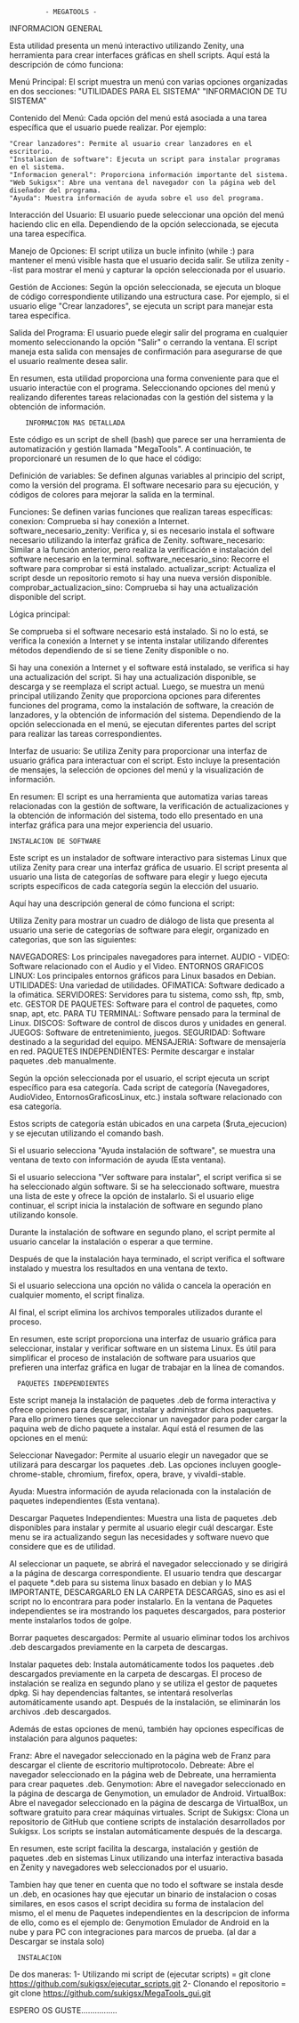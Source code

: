 
             - MEGATOOLS -


INFORMACION GENERAL

Esta utilidad presenta un menú interactivo utilizando Zenity, una herramienta para crear interfaces gráficas en shell scripts.
Aquí está la descripción de cómo funciona:

Menú Principal: El script muestra un menú con varias opciones organizadas en dos secciones:
    "UTILIDADES PARA EL SISTEMA"
    "INFORMACION DE TU SISTEMA"

Contenido del Menú: Cada opción del menú está asociada a una tarea específica que el usuario puede realizar. Por ejemplo:

    "Crear lanzadores": Permite al usuario crear lanzadores en el escritorio.
    "Instalacion de software": Ejecuta un script para instalar programas en el sistema.
    "Informacion general": Proporciona información importante del sistema.
    "Web Sukigsx": Abre una ventana del navegador con la página web del diseñador del programa.
    "Ayuda": Muestra información de ayuda sobre el uso del programa.

Interacción del Usuario:
El usuario puede seleccionar una opción del menú haciendo clic en ella.
Dependiendo de la opción seleccionada, se ejecuta una tarea específica.

Manejo de Opciones:
El script utiliza un bucle infinito (while :) para mantener el menú visible hasta que el usuario decida salir.
Se utiliza zenity --list para mostrar el menú y capturar la opción seleccionada por el usuario.

Gestión de Acciones:
Según la opción seleccionada, se ejecuta un bloque de código correspondiente utilizando una estructura case.
Por ejemplo, si el usuario elige "Crear lanzadores", se ejecuta un script para manejar esta tarea específica.

Salida del Programa:
El usuario puede elegir salir del programa en cualquier momento seleccionando la opción "Salir" o cerrando la ventana.
El script maneja esta salida con mensajes de confirmación para asegurarse de que el usuario realmente desea salir.

En resumen, esta utilidad proporciona una forma conveniente para que el usuario interactúe con el programa.
Seleccionando opciones del menú y realizando diferentes tareas relacionadas con la gestión del sistema y la obtención de información.

        INFORMACION MAS DETALLADA
Este código es un script de shell (bash) que parece ser una herramienta de automatización y gestión llamada "MegaTools".
A continuación, te proporcionaré un resumen de lo que hace el código:

Definición de variables:
Se definen algunas variables al principio del script, como la versión del programa.
El software necesario para su ejecución, y códigos de colores para mejorar la salida en la terminal.

Funciones:
Se definen varias funciones que realizan tareas específicas:
    conexion: Comprueba si hay conexión a Internet.
    software_necesario_zenity: Verifica y, si es necesario instala el software necesario utilizando la interfaz gráfica de Zenity.
    software_necesario: Similar a la función anterior, pero realiza la verificación e instalación del software necesario en la terminal.
    software_necesario_sino: Recorre el software para comprobar si está instalado.
    actualizar_script: Actualiza el script desde un repositorio remoto si hay una nueva versión disponible.
    comprobar_actualizacion_sino: Comprueba si hay una actualización disponible del script.

Lógica principal:

Se comprueba si el software necesario está instalado.
Si no lo está, se verifica la conexión a Internet y se intenta instalar utilizando diferentes métodos dependiendo de si se tiene Zenity disponible o no.

Si hay una conexión a Internet y el software está instalado, se verifica si hay una actualización del script. Si hay una actualización disponible, se descarga y se reemplaza el script actual.
Luego, se muestra un menú principal utilizando Zenity que proporciona opciones para diferentes funciones del programa, como la instalación de software, la creación de lanzadores, y la obtención de información del sistema.
Dependiendo de la opción seleccionada en el menú, se ejecutan diferentes partes del script para realizar las tareas correspondientes.

Interfaz de usuario:
Se utiliza Zenity para proporcionar una interfaz de usuario gráfica para interactuar con el script. Esto incluye la presentación de mensajes, la selección de opciones del menú y la visualización de información.

En resumen:
El script es una herramienta que automatiza varias tareas relacionadas con la gestión de software, la verificación de actualizaciones y la obtención de información del sistema, todo ello presentado en una interfaz gráfica para una mejor experiencia del usuario.

    INSTALACION DE SOFTWARE

Este script es un instalador de software interactivo para sistemas Linux que utiliza Zenity para crear una interfaz gráfica de usuario.
El script presenta al usuario una lista de categorías de software para elegir y luego ejecuta scripts específicos de cada categoría según la elección del usuario.

Aquí hay una descripción general de cómo funciona el script:

Utiliza Zenity para mostrar un cuadro de diálogo de lista que presenta al usuario una serie de categorías de software para elegir, organizado en categorias, que son las siguientes:

  NAVEGADORES: Los principales navegadores para internet.
  AUDIO - VIDEO: Software relacionado con el Audio y el Video.
  ENTORNOS GRAFICOS LINUX: Los principales entornos gráficos para Linux basados en Debian.
  UTILIDADES: Una variedad de utilidades.
  OFIMATICA: Software dedicado a la ofimática.
  SERVIDORES: Servidores para tu sistema, como ssh, ftp, smb, etc.
  GESTOR DE PAQUETES: Software para el control de paquetes, como snap, apt, etc.
  PARA TU TERMINAL: Software pensado para la terminal de Linux.
  DISCOS: Software de control de discos duros y unidades en general.
  JUEGOS: Software de entretenimiento, juegos.
  SEGURIDAD: Software destinado a la seguridad del equipo.
  MENSAJERIA: Software de mensajería en red.
  PAQUETES INDEPENDIENTES: Permite descargar e instalar paquetes .deb manualmente.


Según la opción seleccionada por el usuario, el script ejecuta un script específico para esa categoría.
Cada script de categoría (Navegadores, AudioVideo, EntornosGraficosLinux, etc.) instala software relacionado con esa categoría.

Estos scripts de categoría están ubicados en una carpeta ($ruta_ejecucion) y se ejecutan utilizando el comando bash.

Si el usuario selecciona "Ayuda instalación de software", se muestra una ventana de texto con información de ayuda (Esta ventana).

Si el usuario selecciona "Ver software para instalar", el script verifica si se ha seleccionado algún software.
  Si se ha seleccionado software, muestra una lista de este y ofrece la opción de instalarlo. Si el usuario elige continuar, el script inicia la instalación de software en segundo plano utilizando konsole.

Durante la instalación de software en segundo plano, el script permite al usuario cancelar la instalación o esperar a que termine.

Después de que la instalación haya terminado, el script verifica el software instalado y muestra los resultados en una ventana de texto.

Si el usuario selecciona una opción no válida o cancela la operación en cualquier momento, el script finaliza.

Al final, el script elimina los archivos temporales utilizados durante el proceso.

En resumen, este script proporciona una interfaz de usuario gráfica para seleccionar, instalar y verificar software en un sistema Linux. Es útil para simplificar el proceso de instalación de software para usuarios que prefieren una interfaz gráfica en lugar de trabajar en la línea de comandos.

      PAQUETES INDEPENDIENTES

Este script maneja la instalación de paquetes .deb de forma interactiva y ofrece opciones para descargar, instalar y administrar dichos paquetes. Para ello primero tienes que seleccionar un navegador para poder cargar la paquina web de dicho paquete a instalar.
Aquí está el resumen de las opciones en el menú:

Seleccionar Navegador: Permite al usuario elegir un navegador que se utilizará para descargar los paquetes .deb. Las opciones incluyen google-chrome-stable, chromium, firefox, opera, brave, y vivaldi-stable.

Ayuda: Muestra información de ayuda relacionada con la instalación de paquetes independientes (Esta ventana).

Descargar Paquetes Independientes: Muestra una lista de paquetes .deb disponibles para instalar y permite al usuario elegir cuál descargar.
  Este menu se ira actualizando segun las necesidades y software nuevo que considere que es de utilidad.

Al seleccionar un paquete, se abrirá el navegador seleccionado y se dirigirá a la página de descarga correspondiente.
  El usuario tendra que descargar el paquete *.deb para su sistema linux basado en debian y lo MAS IMPORTANTE, DESCARGARLO EN LA CARPETA DESCARGAS, sino es asi el script no lo encontrara para poder instalarlo.
  En la ventana de Paquetes independientes se ira mostrando los paquetes descargados, para posterior mente instalarlos todos de golpe.

Borrar paquetes descargados: Permite al usuario eliminar todos los archivos .deb descargados previamente en la carpeta de descargas.

Instalar paquetes deb: Instala automáticamente todos los paquetes .deb descargados previamente en la carpeta de descargas.
  El proceso de instalación se realiza en segundo plano y se utiliza el gestor de paquetes dpkg. Si hay dependencias faltantes, se intentará resolverlas automáticamente usando apt. Después de la instalación, se eliminarán los archivos .deb descargados.

Además de estas opciones de menú, también hay opciones específicas de instalación para algunos paquetes:

  Franz: Abre el navegador seleccionado en la página web de Franz para descargar el cliente de escritorio multiprotocolo.
  Debreate: Abre el navegador seleccionado en la página web de Debreate, una herramienta para crear paquetes .deb.
  Genymotion: Abre el navegador seleccionado en la página de descarga de Genymotion, un emulador de Android.
  VirtualBox: Abre el navegador seleccionado en la página de descarga de VirtualBox, un software gratuito para crear máquinas virtuales.
  Script de Sukigsx: Clona un repositorio de GitHub que contiene scripts de instalación desarrollados por Sukigsx. Los scripts se instalan automáticamente después de la descarga.

En resumen, este script facilita la descarga, instalación y gestión de paquetes .deb en sistemas Linux utilizando una interfaz interactiva basada en Zenity y navegadores web seleccionados por el usuario.

Tambien hay que tener en cuenta que no todo el software se instala desde un .deb, en ocasiones hay que ejecutar un binario de instalacion o cosas similares, en esos casos el script decidira su forma de instalacion del mismo, el el menu de Paquetes independientes en la descripcion de informa de ello, como es el ejemplo de:
  Genymotion Emulador de Android en la nube y para PC con integraciones para marcos de prueba. (al dar a Descargar se instala solo)

      INSTALACION

De dos maneras:
1- Utilizando mi script de (ejecutar scripts) = git clone https://github.com/sukigsx/ejecutar_scripts.git
2- Clonando el repositorio = git clone https://github.com/sukigsx/MegaTools_gui.git

ESPERO OS GUSTE................

